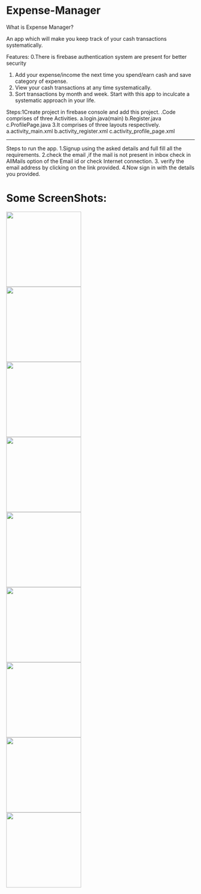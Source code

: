 # Expense-Manager
What is Expense Manager?

An app which will make you keep track of your cash transactions systematically.

Features:
  0.There is firebase authentication system are present for better security 
  1. Add your expense/income the next time you spend/earn cash and save category of expense.
  2. View your cash transactions at any time systematically.
  3. Sort transactions by month and week.
Start with this app to inculcate a systematic approach in your life.

Steps:1Create project in firebase console and add this project.
.Code comprises of three Activities.
  	a.login.java(main)
	b.Register.java
	c.ProfilePage.java
3.It comprises of three layouts respectively.
	a.activity_main.xml
	b.activity_register.xml
	c.activity_profile_page.xml
**********************************************************************************
Steps to run the app.
1.Signup using the asked details and full fill all the requirements.
2.check the email ,if the mail is not present in inbox check in AllMails option of the Email id or check Internet connection.
3. verify the email address by clicking on the link provided.
4.Now sign in with the details you provided.

  
# Some ScreenShots:
<div class="Main">
<div>
    <img src="/Screenshots/1st.jpg" width="200px"</img> 
</div>
<div>
    <img src="/Screenshots/2nd.jpg" width="200px"</img> 
</div>
<div>
    <img src="/Screenshots/3rd.jpg" width="200px"</img> 
</div><div>
    <img src="/Screenshots/4th.jpg" width="200px"</img> 
</div><div>
    <img src="/Screenshots/5th.jpg" width="200px"</img> 
</div><div>
    <img src="/Screenshots/6th.jpg" width="200px"</img> 
</div><div>
    <img src="/Screenshots/7th.jpg" width="200px"</img> 
</div><div>
    <img src="/Screenshots/8th.jpg" width="200px"</img> 
</div><div>
    <img src="/Screenshots/9th.jpg" width="200px"</img> 
</div>
</div>
